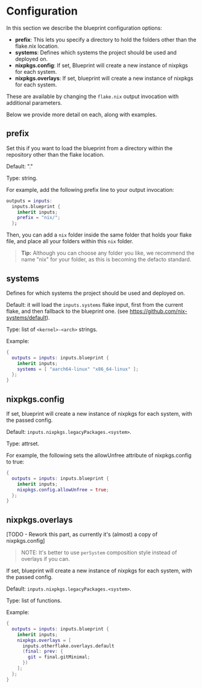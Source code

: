 # Configuration

In this section we describe the blueprint configuration options:

* **prefix**: This lets you specify a directory to hold the folders other than the flake.nix location.
* **systems**: Defines which systems the project should be used and deployed on.
* **nixpkgs.config**: If set, Blueprint will create a new instance of nixpkgs for each system.
* **nixpkgs.overlays**: If set, blueprint will create a new instance of nixpkgs for each system.

These are available by changing the `flake.nix` output invocation with additional parameters.

Below we provide more detail on each, along with examples.

## prefix

Set this if you want to load the blueprint from a directory within the repository other than the flake location.

Default: "."

Type: string.

For example, add the following prefix line to your output invocation:

```nix
outputs = inputs:
  inputs.blueprint {
    inherit inputs;
    prefix = "nix/";
  };
```

Then, you can add a `nix` folder inside the same folder that holds your flake file, and place all your folders within this `nix` folder.

> **Tip:** Although you can choose any folder you like, we recommend the name "nix" for your folder, as this is becoming the defacto standard.

## systems

Defines for which systems the project should be used and deployed on.

Default: it will load the `inputs.systems` flake input, first from the current flake, and then fallback to the blueprint one. (see <https://github.com/nix-systems/default>).

Type: list of `<kernel>-<arch>` strings.

Example:

```nix
{
  outputs = inputs: inputs.blueprint {
    inherit inputs;
    systems = [ "aarch64-linux" "x86_64-linux" ];
  };
}
```

## nixpkgs.config

If set, blueprint will create a new instance of nixpkgs for each system, with the passed config.

Default: `inputs.nixpkgs.legacyPackages.<system>`.

Type: attrset.

For example, the following sets the allowUnfree attribute of nixpkgs.config to true:

```nix
{
  outputs = inputs: inputs.blueprint {
    inherit inputs;
    nixpkgs.config.allowUnfree = true;
  };
}
```

## nixpkgs.overlays

[TODO - Rework this part, as currently it's (almost) a copy of nixpkgs.config]

> NOTE: It's better to use `perSystem` composition style instead of overlays if you can.

If set, blueprint will create a new instance of nixpkgs for each system, with the passed config.

Default: `inputs.nixpkgs.legacyPackages.<system>`.

Type: list of functions.

Example:

```nix
{
  outputs = inputs: inputs.blueprint {
    inherit inputs;
    nixpkgs.overlays = [
      inputs.otherflake.overlays.default
      (final: prev: {
        git = final.gitMinimal;
      })
    ];
  };
}
```
